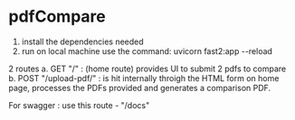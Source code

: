 # pdfCompare
1. install the dependencies needed
2. run on local machine use the command: uvicorn fast2:app --reload

2 routes
a. GET "/" : (home route) provides UI to submit 2 pdfs to compare
b. POST "/upload-pdf/" : is hit internally throigh the HTML form on home page, processes the PDFs provided and generates a comparison PDF.

For swagger : use this route -  "/docs"
